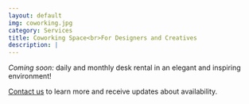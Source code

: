 ```yaml
---
layout: default
img: coworking.jpg
category: Services
title: Coworking Space<br>For Designers and Creatives
description: |
---
```

_Coming soon:_ daily and monthly desk rental in an elegant and inspiring environment!

<a href="mailto:info@221prospect.com">Contact us</a> to learn more and receive updates about availability.
